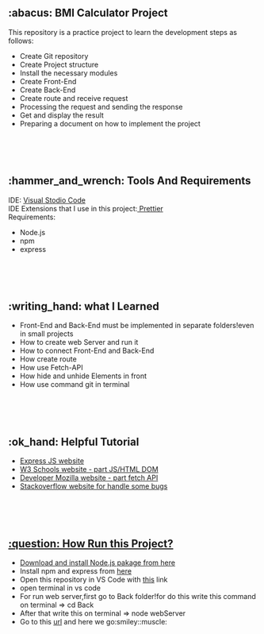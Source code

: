 <h2>:abacus: BMI Calculator Project</h2>
This repository is a practice project to learn the development steps as follows:
<ul>
<li>Create Git repository</li>
<li>Create Project structure</li>
<li>Install the necessary modules</li>
<li>Create Front-End</li>
<li>Create Back-End</li>
<li>Create route and receive request</li>
<li>Processing the request and sending the response</li>
<li>Get and display the result</li>
<li>Preparing a document on how to implement the project</li>
</ul>
<br><br><br>
<h2>:hammer_and_wrench: Tools And Requirements</h2>
IDE: <a href="https://code.visualstudio.com" target="_blank">Visual Stodio Code</a><br>
IDE Extensions that I use in this project:<a href="https://marketplace.visualstudio.com/items?itemName=esbenp.prettier-vscode" target="_blank"> Prettier</a><br>
Requirements:
<ul>
<li>Node.js</li>
<li>npm</li>
<li>express</li>
</ul>
<br><br><br>
<h2>:writing_hand: what I Learned</h2>
<ul>
<li>Front-End and Back-End must be implemented in separate folders!even in small projects</li>
<li>How to create web Server and run it</li>
<li>How to connect Front-End and Back-End</li>
<li>How create route</li>
<li>How use Fetch-API</li>
<li>How hide and unhide Elements in front</li>
<li>How use command git in terminal</li>
</ul>
<br><br><br>
 <h2>:ok_hand: Helpful Tutorial</h2>
<ul>
<li><a href="https://expressjs.com/en/starter/installing.html" target="_blank">Express JS website</li>
<li><a href="https://www.w3schools.com/js/js_htmldom.asp" target="_blank">W3 Schools website - part JS/HTML DOM</li>
<li><a href="https://developer.mozilla.org/en-US/docs/Web/API/Fetch_API/Using_Fetch" target="_blank">Developer Mozilla website - part fetch API</li>
<li><a href="https://stackoverflow.com" target="_blank">Stackoverflow website for handle some bugs</li>
</ul>

<br><br><br>
<h2>:question: How Run this Project?</h2>
<ul>
<li>Download and install Node.js pakage from <a href="https://nodejs.org/en/download/" target="_blank">here</a></li>
<li>Install npm and express from <a href="https://expressjs.com/en/starter/installing.html" target="_blank">here</a></li>
<li>Open this repository in VS Code with <a href="https://github.com/HaniehGhassemi/BMI-Counter.git" target="_blank">this</a> link</li>
<li>open terminal in vs code</li>
<li>For run web server,first go to Back folder!for do this write this command on terminal => cd Back</li>
<li>After that write this on terminal => node webServer </li>
<li>Go to this <a href="http://localhost:3000/" target="_blanck">url</a> and here we go:smiley::muscle:</li>
</ul>

